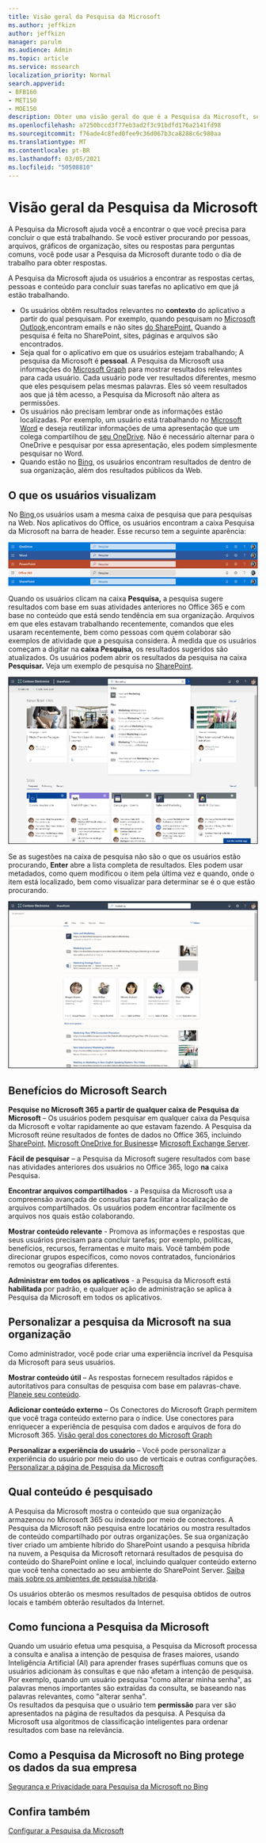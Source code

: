 ```yaml
---
title: Visão geral da Pesquisa da Microsoft
ms.author: jeffkizn
author: jeffkizn
manager: parulm
ms.audience: Admin
ms.topic: article
ms.service: mssearch
localization_priority: Normal
search.appverid:
- BFB160
- MET150
- MOE150
description: Obter uma visão geral do que é a Pesquisa da Microsoft, seus benefícios e quais aplicativos suportam a Pesquisa da Microsoft.
ms.openlocfilehash: a7250bccd3f77eb3ad2f3c91bdfd176a2141fd98
ms.sourcegitcommit: f76ade4c8fed0fee9c36d067b3ca8288c6c980aa
ms.translationtype: MT
ms.contentlocale: pt-BR
ms.lasthandoff: 03/05/2021
ms.locfileid: "50508810"
---
```

# <a name="overview-of-microsoft-search"></a>Visão geral da Pesquisa da Microsoft

A Pesquisa da Microsoft ajuda você a encontrar o que você precisa para concluir o que está trabalhando. Se você estiver procurando por pessoas, arquivos, gráficos de organização, sites ou respostas para perguntas comuns, você pode usar a Pesquisa da Microsoft durante todo o dia de trabalho para obter respostas.

A Pesquisa da Microsoft ajuda os usuários a encontrar as respostas certas, pessoas e conteúdo para concluir suas tarefas no aplicativo em que já estão trabalhando.

- Os usuários obtêm resultados relevantes no **contexto** do aplicativo a partir do qual pesquisam. Por exemplo, quando pesquisam no [Microsoft Outlook,](https://www.microsoft.com/outlook)encontram emails e não sites [do SharePoint.](http://sharepoint.com/) Quando a pesquisa é feita no SharePoint, sites, páginas e arquivos são encontrados.
- Seja qual for o aplicativo em que os usuários estejam trabalhando; A pesquisa da Microsoft é **pessoal**. A Pesquisa da Microsoft usa informações do [Microsoft Graph](https://developer.microsoft.com/graph/) para mostrar resultados relevantes para cada usuário. Cada usuário pode ver resultados diferentes, mesmo que eles pesquisem pelas mesmas palavras. Eles só veem resultados aos que já têm acesso, a Pesquisa da Microsoft não altera as permissões.
- Os usuários não precisam lembrar onde as informações estão localizadas. Por exemplo, um usuário está trabalhando no [Microsoft Word](https://products.office.com/word) e deseja reutilizar informações de uma apresentação que um colega compartilhou de [seu OneDrive](https://onedrive.live.com/about/). Não é necessário alternar para o OneDrive e pesquisar por essa apresentação, eles podem simplesmente pesquisar no Word.
- Quando estão no [Bing](https://bing.com), os usuários encontram resultados de dentro de sua organização, além dos resultados públicos da Web.

## <a name="what-users-see"></a>O que os usuários visualizam

No [Bing,](https://bing.com)os usuários usam a mesma caixa de pesquisa que para pesquisas na Web. Nos aplicativos do Office, os usuários encontram a caixa Pesquisa da Microsoft na barra de header. Esse recurso tem a seguinte aparência:

![Capturas de tela de janelas de aplicativos com a caixa do Microsoft Search no cabeçalho](media/Headings_520.png)

Quando os usuários clicam na caixa **Pesquisa,** a pesquisa sugere resultados com base em suas atividades anteriores no Office 365 e com base no conteúdo que está sendo tendência em sua organização. Arquivos em que eles estavam trabalhando recentemente, comandos que eles usaram recentemente, bem como pessoas com quem colaborar são exemplos de atividade que a pesquisa considera. À medida que os usuários começam a digitar na **caixa Pesquisa,** os resultados sugeridos são atualizados. Os usuários podem abrir os resultados da pesquisa na caixa **Pesquisar.** Veja um exemplo de pesquisa no [SharePoint](http://sharepoint.com/).

![Capturas de tela da caixa do Microsoft Search com uma consulta e resultados sugeridos](media/SERP_text_520.png)

Se as sugestões na caixa de pesquisa não são o que os usuários estão procurando, **Enter** abre a lista completa de resultados. Eles podem usar metadados, como quem modificou o item pela última vez e quando, onde o item está localizado, bem como visualizar para determinar se é o que estão procurando.

![Capturas de tela da página de resultados da Pesquisa da Microsoft](media/search_box.png)

## <a name="benefits-of-microsoft-search"></a>Benefícios do Microsoft Search

**Pesquise no Microsoft 365 a partir de qualquer caixa de Pesquisa da Microsoft** – Os usuários podem pesquisar em qualquer caixa da Pesquisa da Microsoft e voltar rapidamente ao que estavam fazendo. A Pesquisa da Microsoft reúne resultados de fontes de dados no Office 365, incluindo [SharePoint,](http://sharepoint.com/) [Microsoft OneDrive for Business](https://onedrive.live.com/about/business/)e [Microsoft Exchange Server](https://products.office.com/exchange/microsoft-exchange-server).

**Fácil de pesquisar** – a Pesquisa da Microsoft sugere resultados com base nas atividades anteriores dos usuários no Office 365, logo **na** caixa Pesquisa.

**Encontrar arquivos compartilhados** - a Pesquisa da Microsoft usa a compreensão avançada de consultas para facilitar a localização de arquivos compartilhados. Os usuários podem encontrar facilmente os arquivos nos quais estão colaborando.

**Mostrar conteúdo relevante** - Promova as informações e respostas que seus usuários precisam para concluir tarefas; por exemplo, políticas, benefícios, recursos, ferramentas e muito mais. Você também pode direcionar grupos específicos, como novos contratados, funcionários remotos ou geografias diferentes.

**Administrar em todos os aplicativos** - a Pesquisa da Microsoft está **habilitada** por padrão, e qualquer ação de administração se aplica à Pesquisa da Microsoft em todos os aplicativos.

## <a name="tailoring-microsoft-search-to-your-organization"></a>Personalizar a pesquisa da Microsoft na sua organização

Como administrador, você pode criar uma experiência incrível da Pesquisa da Microsoft para seus usuários.

**Mostrar conteúdo útil** – As respostas fornecem resultados rápidos e autoritativos para consultas de pesquisa com base em palavras-chave. [Planeje seu conteúdo](plan-your-content.md).

**Adicionar conteúdo externo** – Os Conectores do Microsoft Graph permitem que você traga conteúdo externo para o índice. Use conectores para enriquecer a experiência de pesquisa com dados e arquivos de fora do Microsoft 365. [Visão geral dos conectores do Microsoft Graph](connectors-overview.md)

**Personalizar a experiência do usuário** – Você pode personalizar a experiência do usuário por meio do uso de verticais e outras configurações. [Personalizar a página de Pesquisa da Microsoft](customize-search-page.md)

## <a name="what-content-is-searched"></a>Qual conteúdo é pesquisado

A Pesquisa da Microsoft mostra o conteúdo que sua organização armazenou no Microsoft 365 ou indexado por meio de conectores. A Pesquisa da Microsoft não pesquisa entre locatários ou mostra resultados de conteúdo compartilhado por outras organizações. Se sua organização tiver criado um ambiente híbrido do SharePoint usando a pesquisa híbrida na nuvem, a Pesquisa da Microsoft retornará resultados de pesquisa do conteúdo do SharePoint online e local, incluindo qualquer conteúdo externo que você tenha conectado ao seu ambiente do SharePoint Server. [Saiba mais sobre os ambientes de pesquisa híbrida](https://docs.microsoft.com/sharepoint/hybrid/learn-about-cloud-hybrid-search-for-sharepoint).

Os usuários obterão os mesmos resultados de pesquisa obtidos de outros locais e também obterão resultados da Internet.

## <a name="how-microsoft-search-works"></a>Como funciona a Pesquisa da Microsoft

Quando um usuário efetua uma pesquisa, a Pesquisa da Microsoft processa a consulta e analisa a intenção de pesquisa de frases maiores, usando Inteligência Artificial (AI) para aprender frases supérfluas comuns que os usuários adicionam às consultas e que não afetam a intenção de pesquisa. Por exemplo, quando um usuário pesquisa "como alterar minha senha", as palavras menos importantes são extraídas da consulta, se baseando nas palavras relevantes, como "alterar senha".  
Os resultados da pesquisa que o usuário tem **permissão** para ver são apresentados na página de resultados da pesquisa. A Pesquisa da Microsoft usa algoritmos de classificação inteligentes para ordenar resultados com base na relevância.

## <a name="how-microsoft-search-in-bing-protects-your-company-data"></a>Como a Pesquisa da Microsoft no Bing protege os dados da sua empresa

[Segurança e Privacidade para Pesquisa da Microsoft no Bing](security-for-search.md)

## <a name="see-also"></a>Confira também

[Configurar a Pesquisa da Microsoft](setup-microsoft-search.md)
